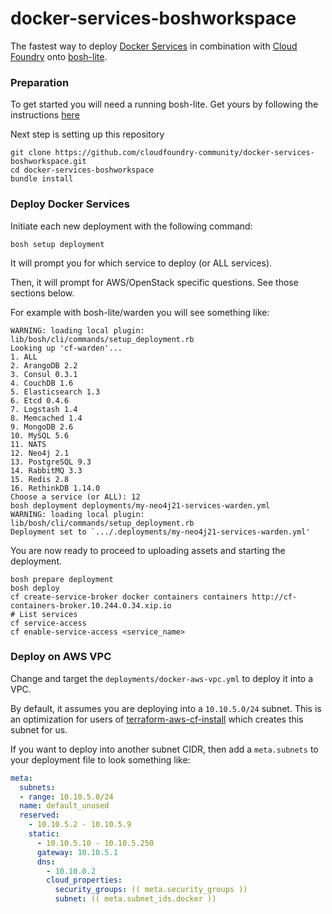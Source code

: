 docker-services-boshworkspace
=============================

The fastest way to deploy [Docker Services](https://github.com/cf-platform-eng/docker-boshrelease) in combination with [Cloud Foundry](http://www.cloudfoundry.org) onto [bosh-lite](https://github.com/cloudfoundry/bosh-lite).

### Preparation

To get started you will need a running bosh-lite. Get yours by following the instructions [here](https://github.com/cloudfoundry/bosh-lite#install-bosh-lite)

Next step is setting up this repository

```
git clone https://github.com/cloudfoundry-community/docker-services-boshworkspace.git
cd docker-services-boshworkspace
bundle install
```

### Deploy Docker Services

Initiate each new deployment with the following command:

```
bosh setup deployment
```

It will prompt you for which service to deploy (or ALL services).

Then, it will prompt for AWS/OpenStack specific questions. See those sections below.

For example with bosh-lite/warden you will see something like:

```
WARNING: loading local plugin: lib/bosh/cli/commands/setup_deployment.rb
Looking up 'cf-warden'...
1. ALL
2. ArangoDB 2.2
3. Consul 0.3.1
4. CouchDB 1.6
5. Elasticsearch 1.3
6. Etcd 0.4.6
7. Logstash 1.4
8. Memcached 1.4
9. MongoDB 2.6
10. MySQL 5.6
11. NATS
12. Neo4j 2.1
13. PostgreSQL 9.3
14. RabbitMQ 3.3
15. Redis 2.8
16. RethinkDB 1.14.0
Choose a service (or ALL): 12
bosh deployment deployments/my-neo4j21-services-warden.yml
WARNING: loading local plugin: lib/bosh/cli/commands/setup_deployment.rb
Deployment set to `.../.deployments/my-neo4j21-services-warden.yml'
```

You are now ready to proceed to uploading assets and starting the deployment.

```
bosh prepare deployment
bosh deploy
cf create-service-broker docker containers containers http://cf-containers-broker.10.244.0.34.xip.io
# List services
cf service-access
cf enable-service-access <service_name>
```

### Deploy on AWS VPC

Change and target the `deployments/docker-aws-vpc.yml` to deploy it into a VPC.

By default, it assumes you are deploying into a `10.10.5.0/24` subnet. This is an optimization for users of [terraform-aws-cf-install](https://github.com/cloudfoundry-community/terraform-aws-cf-install) which creates this subnet for us.

If you want to deploy into another subnet CIDR, then add a `meta.subnets` to your deployment file to look something like:

```yaml
meta:
  subnets:
  - range: 10.10.5.0/24
  name: default_unused
  reserved:
    - 10.10.5.2 - 10.10.5.9
    static:
      - 10.10.5.10 - 10.10.5.250
      gateway: 10.10.5.1
      dns:
        - 10.10.0.2
        cloud_properties:
          security_groups: (( meta.security_groups ))
          subnet: (( meta.subnet_ids.docker ))
```
